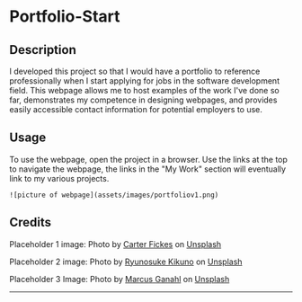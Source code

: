 # Portfolio-Start

## Description

I developed this project so that I would have a portfolio to reference professionally when I start applying for jobs in the software development field. This webpage allows me to host examples of the work I've done so far, demonstrates my competence in designing webpages, and provides easily accessible contact information for potential employers to use.


## Usage

To use the webpage, open the project in a browser. Use the links at the top to navigate the webpage, the links in the "My Work" section will eventually link to my various projects.

  
    ![picture of webpage](assets/images/portfoliov1.png)
   

## Credits

Placeholder 1 image: Photo by <a href="https://unsplash.com/@fickesphotos?utm_source=unsplash&utm_medium=referral&utm_content=creditCopyText">Carter Fickes</a> on <a href="https://unsplash.com/photos/2s6DiOeZFrg?utm_source=unsplash&utm_medium=referral&utm_content=creditCopyText">Unsplash</a>
  

Placeholder 2 image: Photo by <a href="https://unsplash.com/@ryunosuke_kikuno?utm_source=unsplash&utm_medium=referral&utm_content=creditCopyText">Ryunosuke Kikuno</a> on <a href="https://unsplash.com/t/nature?utm_source=unsplash&utm_medium=referral&utm_content=creditCopyText">Unsplash</a>

Placeholder 3 Image: Photo by <a href="https://unsplash.com/@marcus_ganahl?utm_source=unsplash&utm_medium=referral&utm_content=creditCopyText">Marcus Ganahl</a> on <a href="https://unsplash.com/photos/N7DcR2PO__c?utm_source=unsplash&utm_medium=referral&utm_content=creditCopyText">Unsplash</a>
  
  

---